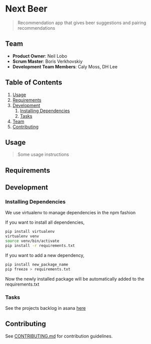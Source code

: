 # Next Beer

> Recommendation app that gives beer suggestions and pairing recommendations

## Team

  - __Product Owner__: Neil Lobo
  - __Scrum Master__: Boris Verkhovskiy
  - __Development Team Members__: Caly Moss, DH Lee

## Table of Contents

1. [Usage](#Usage)
1. [Requirements](#requirements)
1. [Development](#development)
    1. [Installing Dependencies](#installing-dependencies)
    1. [Tasks](#tasks)
1. [Team](#team)
1. [Contributing](#contributing)

## Usage

> Some usage instructions

## Requirements



## Development

### Installing Dependencies


We use virtualenv to manage dependencies in the npm fashion

If you want to install all dependencies,

```sh
pip install virtualenv
virtualenv venv
source venv/bin/activate
pip install -r requirements.txt
```

If you want to add a new dependency,

```sh
pip install new_package_name
pip freeze > requirements.txt
```

Now the newly installed package will be automatically added to the requirements.txt


### Tasks

See the projects backlog in asana [here](https://LINKTOYOURASANA.com)


## Contributing

See [CONTRIBUTING.md](CONTRIBUTING.md) for contribution guidelines.
